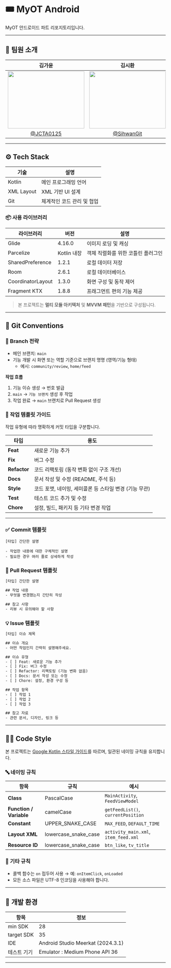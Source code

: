# 🎟️ MyOT Android
MyOT 안드로이드 파트 리포지토리입니다.

---

## 👥 팀원 소개

| 김가윤 | 김시환 | 황승민 |
|:---:|:---:|:---:|
| <img src="https://github.com/JCTA0125.png" width="240" height="180"> | <img src="https://github.com/SihwanGit.png" width="240" height="180"> | <img src="https://github.com/sxunxin.png" width="240" height="180"> |
| [@JCTA0125](https://github.com/JCTA0125) | [@SihwanGit](https://github.com/SihwanGit) | [@sxunxin](https://github.com/sxunxin) |

---

## ⚙️ Tech Stack

| 기술 | 설명 |
|------|------|
| Kotlin | 메인 프로그래밍 언어 |
| XML Layout | XML 기반 UI 설계 |
| Git | 체계적인 코드 관리 및 협업 |

### 📦 사용 라이브러리

| 라이브러리 | 버전 | 설명 |
|------------|------|------|
| Glide | 4.16.0 | 이미지 로딩 및 캐싱 |
| Parcelize | Kotlin 내장 | 객체 직렬화를 위한 코틀린 플러그인 |
| SharedPreference | 1.2.1 | 로컬 데이터 저장 |
| Room | 2.6.1 | 로컬 데이터베이스 |
| CoordinatorLayout | 1.3.0 | 화면 구성 및 동작 제어 |
| Fragment KTX | 1.8.8 | 프래그먼트 편의 기능 제공 |

> 본 프로젝트는 **멀티 모듈 아키텍처** 및 **MVVM 패턴**을 기반으로 구성됩니다.

---

## 🧭 Git Conventions

### 📌 Branch 전략

- 메인 브랜치: `main`
- 기능 개발 시 화면 또는 역할 기준으로 브랜치 명명 (영역/기능 형태)
  - 예시: `community/review`, `home/feed`

**작업 흐름**  
1. 기능 이슈 생성 → 번호 발급  
2. `main` → `기능 브랜치` 생성 후 작업  
3. 작업 완료 → `main` 브랜치로 Pull Request 생성

### 📌 작업 템플릿 가이드

작업 유형에 따라 명확하게 커밋 타입을 구분합니다.

| 타입 | 용도 |
|------|------|
| **Feat** | 새로운 기능 추가 |
| **Fix** | 버그 수정 |
| **Refactor** | 코드 리팩토링 (동작 변화 없이 구조 개선) |
| **Docs** | 문서 작성 및 수정 (README, 주석 등) |
| **Style** | 코드 포맷, 네이밍, 세미콜론 등 스타일 변경 (기능 무관) |
| **Test** | 테스트 코드 추가 및 수정 |
| **Chore** | 설정, 빌드, 패키지 등 기타 변경 작업 |

---

### ✅ Commit 템플릿

```text
[타입] 간단한 설명

- 작업한 내용에 대한 구체적인 설명
- 필요한 경우 여러 줄로 상세하게 작성
```

### 📝 Pull Request 템플릿

```txt
[타입] 간단한 설명

## 작업 내용
- 무엇을 변경했는지 간단히 작성

## 참고 사항
- 리뷰 시 유의해야 할 사항
```


### 💡 Issue 템플릿

```txt
[타입] 이슈 제목

## 이슈 개요
- 어떤 작업인지 간략히 설명해주세요.

## 이슈 유형
- [ ] Feat: 새로운 기능 추가
- [ ] Fix: 버그 수정
- [ ] Refactor: 리팩토링 (기능 변화 없음)
- [ ] Docs: 문서 작성 또는 수정
- [ ] Chore: 설정, 환경 구성 등

## 작업 항목
- [ ] 작업 1
- [ ] 작업 2
- [ ] 작업 3

## 참고 자료
- 관련 문서, 디자인, 링크 등
```

---

## 🧑‍💻 Code Style

본 프로젝트는 [Google Kotlin 스타일 가이드](https://developer.android.com/kotlin/style-guide?hl=ko)를 따르며, 일관된 네이밍 규칙을 유지합니다.

### 🔤 네이밍 규칙

| 항목 | 규칙 | 예시 |
|------|------|------|
| **Class** | PascalCase | `MainActivity`, `FeedViewModel` |
| **Function / Variable** | camelCase | `getFeedList()`, `currentPosition` |
| **Constant** | UPPER_SNAKE_CASE | `MAX_FEED`, `DEFAULT_TIME` |
| **Layout XML** | lowercase_snake_case | `activity_main.xml`, `item_feed.xml` |
| **Resource ID** | lowercase_snake_case | `btn_like`, `tv_title` |

### 📌 기타 규칙

- 콜백 함수는 `on` 접두어 사용 → 예: `onItemClick`, `onLoaded`
- 모든 소스 파일은 UTF-8 인코딩을 사용해야 합니다.
  
---

## 🧪 개발 환경

| 항목 | 정보 |
|------|------|
| min SDK | 28 |
| target SDK | 35 |
| IDE | Android Studio Meerkat (2024.3.1) |
| 테스트 기기 | Emulator : Medium Phone API 36 |

---
